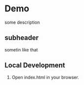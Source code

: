 # Demo

some description

## subheader

sometin like that

## Local Development

1. Open index.html in your browser.